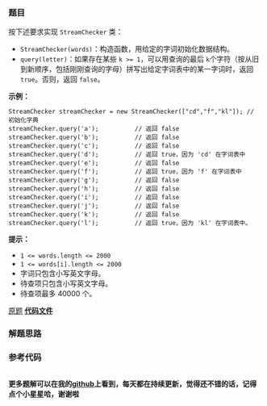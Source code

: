 ### 题目
按下述要求实现 `StreamChecker` 类：

  * `StreamChecker(words)`：构造函数，用给定的字词初始化数据结构。
  * `query(letter)`：如果存在某些 `k >= 1`，可以用查询的最后 `k`个字符（按从旧到新顺序，包括刚刚查询的字母）拼写出给定字词表中的某一字词时，返回 `true`。否则，返回 `false`。



**示例：**

    
    
    StreamChecker streamChecker = new StreamChecker(["cd","f","kl"]); // 初始化字典
    streamChecker.query('a');          // 返回 false
    streamChecker.query('b');          // 返回 false
    streamChecker.query('c');          // 返回 false
    streamChecker.query('d');          // 返回 true，因为 'cd' 在字词表中
    streamChecker.query('e');          // 返回 false
    streamChecker.query('f');          // 返回 true，因为 'f' 在字词表中
    streamChecker.query('g');          // 返回 false
    streamChecker.query('h');          // 返回 false
    streamChecker.query('i');          // 返回 false
    streamChecker.query('j');          // 返回 false
    streamChecker.query('k');          // 返回 false
    streamChecker.query('l');          // 返回 true，因为 'kl' 在字词表中。



**提示：**

  * `1 <= words.length <= 2000`
  * `1 <= words[i].length <= 2000`
  * 字词只包含小写英文字母。
  * 待查项只包含小写英文字母。
  * 待查项最多 40000 个。

[原题](https://leetcode-cn.com/problems/stream-of-characters/)    **[代码文件]()**


### 解题思路




### 参考代码

```go


```




**更多题解可以在我的[github](https://github.com/LZH139/leetcode_Go)上看到，每天都在持续更新，觉得还不错的话，记得点个小星星哈，谢谢啦**
